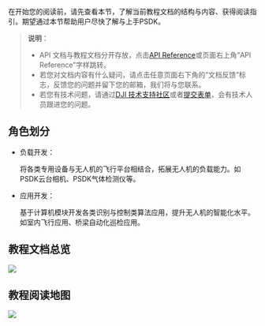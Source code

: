 在开始您的阅读前，请先查看本节，了解当前教程文档的结构与内容、获得阅读指引。期望通过本节帮助用户尽快了解与上手PSDK。

> **说明**：
> * API 文档与教程文档分开存放，点击[API Reference](https://developer.dji.com/doc/payload-sdk-api-reference/cn/)或页面右上角“API Reference”字样跳转。
> * 若您对文档内容有什么疑问，请点击任意页面右下角的“文档反馈”标志，反馈您的问题并留下您的邮箱，我们将与您联系。
> * 若您有技术问题，请通过[DJI 技术支持社区](https://sdk-forum.dji.net/hc/zh-cn)或者[提交表单](https://sdk-forum.dji.net/hc/zh-cn/requests/new)，会有技术人员跟进您的问题。 

## 角色划分
* 负载开发：

  将各类专用设备与无人机的飞行平台相结合，拓展无人机的负载能力。如PSDK云台相机、PSDK气体检测仪等。

* 应用开发：
  
  基于计算机模块开发各类识别与控制类算法应用，提升无人机的智能化水平。如室内飞行应用、桥梁自动化巡检应用。

## 教程文档总览
![](https://terra-1-g.djicdn.com/71a7d383e71a4fb8887a310eb746b47f/psdk/V3.3/read-map.png)


## 教程阅读地图
![](https://terra-1-g.djicdn.com/71a7d383e71a4fb8887a310eb746b47f/psdk/V3.3/tutorial-read-path.png)



